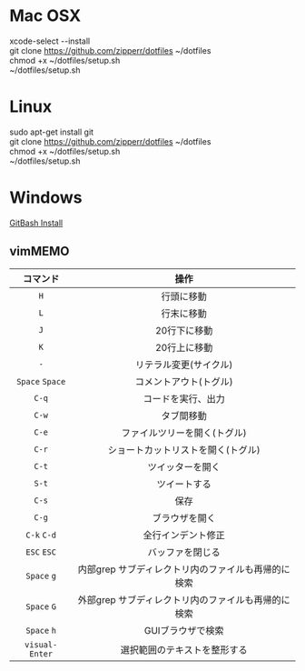 #  Mac OSX
xcode-select --install  
git clone https://github.com/zipperr/dotfiles ~/dotfiles  
chmod +x ~/dotfiles/setup.sh  
~/dotfiles/setup.sh  

#  Linux
sudo apt-get install git  
git clone https://github.com/zipperr/dotfiles ~/dotfiles  
chmod +x ~/dotfiles/setup.sh  
~/dotfiles/setup.sh  

#  Windows
[GitBash Install](http://gitforwindows.org)  

##  vimMEMO
| コマンド        | 操作                                                |
| :-------------: | :-------------------------------------------------: |
| `H`             | 行頭に移動                                          |
| `L`             | 行末に移動                                          |
| `J`             | 20行下に移動                                        |
| `K`             | 20行上に移動                                        |
| `-`             | リテラル変更(サイクル)                              |
| `Space` `Space` | コメントアウト(トグル)                              |
| `C-q`           | コードを実行、出力                                  |
| `C-w`           | タブ間移動                                          |
| `C-e`           | ファイルツリーを開く(トグル)                        |
| `C-r`           | ショートカットリストを開く(トグル)                  |
| `C-t`           | ツイッターを開く                                    |
| `S-t`           | ツイートする                                        |
| `C-s`           | 保存                                                |
| `C-g`           | ブラウザを開く                                      |
| `C-k` `C-d`     | 全行インデント修正                                  |
| `ESC` `ESC`     | バッファを閉じる                                    |
| `Space` `g`     | 内部grep サブディレクトリ内のファイルも再帰的に検索 |
| `Space` `G`     | 外部grep サブディレクトリ内のファイルも再帰的に検索 |
| `Space` `h`     | GUIブラウザで検索                                   |
| `visual-Enter`  | 選択範囲のテキストを整形する                        |
